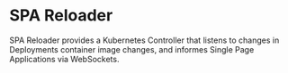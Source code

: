 # SPA Reloader

SPA Reloader provides a Kubernetes Controller that listens to changes in Deployments container image changes,
and informes Single Page Applications via WebSockets.
